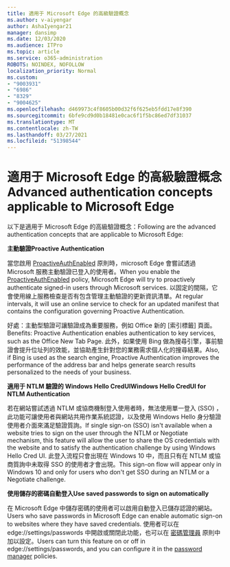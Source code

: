 ```yaml
---
title: 適用于 Microsoft Edge 的高級驗證概念
ms.author: v-aiyengar
author: AshaIyengar21
manager: dansimp
ms.date: 12/03/2020
ms.audience: ITPro
ms.topic: article
ms.service: o365-administration
ROBOTS: NOINDEX, NOFOLLOW
localization_priority: Normal
ms.custom:
- "9003931"
- "6986"
- "8329"
- "9004625"
ms.openlocfilehash: d469973c4f8605b00d32f6f625eb5fdd17e8f390
ms.sourcegitcommit: 6bfe9cd9d0b18481e0cac6f1f5bc86ed7df31037
ms.translationtype: MT
ms.contentlocale: zh-TW
ms.lasthandoff: 03/27/2021
ms.locfileid: "51398544"
---
```

# <a name="advanced-authentication-concepts-applicable-to-microsoft-edge"></a><span data-ttu-id="e469e-102">適用于 Microsoft Edge 的高級驗證概念</span><span class="sxs-lookup"><span data-stu-id="e469e-102">Advanced authentication concepts applicable to Microsoft Edge</span></span>

<span data-ttu-id="e469e-103">以下是適用于 Microsoft Edge 的高級驗證概念：</span><span class="sxs-lookup"><span data-stu-id="e469e-103">Following are the advanced authentication concepts that are applicable to Microsoft Edge:</span></span>

<span data-ttu-id="e469e-104">**主動驗證**</span><span class="sxs-lookup"><span data-stu-id="e469e-104">**Proactive Authentication**</span></span>

<span data-ttu-id="e469e-105">當您啟用 [ProactiveAuthEnabled](https://go.microsoft.com/fwlink/?linkid=2134621) 原則時，microsoft Edge 會嘗試透過 Microsoft 服務主動驗證已登入的使用者。</span><span class="sxs-lookup"><span data-stu-id="e469e-105">When you enable the [ProactiveAuthEnabled](https://go.microsoft.com/fwlink/?linkid=2134621) policy, Microsoft Edge will try to proactively authenticate signed-in users through Microsoft services.</span></span> <span data-ttu-id="e469e-106">以固定的間隔，它會使用線上服務檢查是否有包含管理主動驗證的更新資訊清單。</span><span class="sxs-lookup"><span data-stu-id="e469e-106">At regular intervals, it will use an online service to check for an updated manifest that contains the configuration governing Proactive Authentication.</span></span>

<span data-ttu-id="e469e-107">好處：主動型驗證可讓驗證成為重要服務，例如 Office 新的 [索引標籤] 頁面。</span><span class="sxs-lookup"><span data-stu-id="e469e-107">Benefits: Proactive Authentication enables authentication to key services, such as the Office New Tab Page.</span></span> <span data-ttu-id="e469e-108">此外，如果使用 Bing 做為搜尋引擎，事前驗證會提升位址列的效能，並協助產生針對您的業務需求個人化的搜尋結果。</span><span class="sxs-lookup"><span data-stu-id="e469e-108">Also, if Bing is used as the search engine, Proactive Authentication improves the performance of the address bar and helps generate search results personalized to the needs of your business.</span></span>

<span data-ttu-id="e469e-109">**適用于 NTLM 驗證的 Windows Hello CredUI**</span><span class="sxs-lookup"><span data-stu-id="e469e-109">**Windows Hello CredUI for NTLM Authentication**</span></span>

<span data-ttu-id="e469e-110">若在網站嘗試透過 NTLM 或協商機制登入使用者時，無法使用單一登入 (SSO) ，此功能可讓使用者與網站共用作業系統認證，以及使用 Windows Hello 身分驗證使用者介面來滿足驗證質詢。</span><span class="sxs-lookup"><span data-stu-id="e469e-110">If single sign-on (SSO) isn't available when a website tries to sign on the user through the NTLM or Negotiate mechanism, this feature will allow the user to share the OS credentials with the website and to satisfy the authentication challenge by using Windows Hello Cred UI.</span></span> <span data-ttu-id="e469e-111">此登入流程只會出現在 Windows 10 中，而且只有在 NTLM 或協商質詢中未取得 SSO 的使用者才會出現。</span><span class="sxs-lookup"><span data-stu-id="e469e-111">This sign-on flow will appear only in Windows 10 and only for users who don't get SSO during an NTLM or a Negotiate challenge.</span></span>

<span data-ttu-id="e469e-112">**使用儲存的密碼自動登入**</span><span class="sxs-lookup"><span data-stu-id="e469e-112">**Use saved passwords to sign on automatically**</span></span>

<span data-ttu-id="e469e-113">在 Microsoft Edge 中儲存密碼的使用者可以啟用自動登入已儲存認證的網站。</span><span class="sxs-lookup"><span data-stu-id="e469e-113">Users who save passwords in Microsoft Edge can enable automatic sign-on to websites where they have saved credentials.</span></span> <span data-ttu-id="e469e-114">使用者可以在 edge://settings/passwords 中開啟或關閉此功能，也可以在 [密碼管理員](https://go.microsoft.com/fwlink/?linkid=2134622) 原則中加以設定。</span><span class="sxs-lookup"><span data-stu-id="e469e-114">Users can turn this feature on or off in edge://settings/passwords, and you can configure it in the [password manager](https://go.microsoft.com/fwlink/?linkid=2134622) policies.</span></span>
